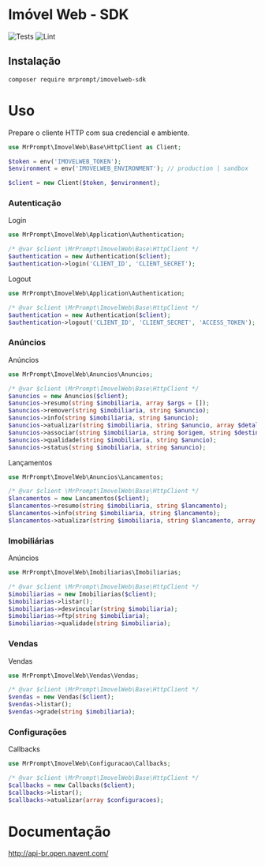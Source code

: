 # Imóvel  Web - SDK

![Tests](https://github.com/mrprompt/imovelweb-sdk/workflows/Tests/badge.svg)
![Lint](https://github.com/mrprompt/imovelweb-sdk/workflows/Lint/badge.svg)

## Instalação

```shell script
composer require mrprompt/imovelweb-sdk
```

# Uso

Prepare o cliente HTTP com sua credencial e ambiente.

```php
use MrPrompt\ImovelWeb\Base\HttpClient as Client;

$token = env('IMOVELWEB_TOKEN');
$environment = env('IMOVELWEB_ENVIRONMENT'); // production | sandbox

$client = new Client($token, $environment);
```

### Autenticação

Login

```php
use MrPrompt\ImovelWeb\Application\Authentication;

/* @var $client \MrPrompt\ImovelWeb\Base\HttpClient */
$authentication = new Authentication($client);
$authentication->login('CLIENT_ID', 'CLIENT_SECRET');
```

Logout

```php
use MrPrompt\ImovelWeb\Application\Authentication;

/* @var $client \MrPrompt\ImovelWeb\Base\HttpClient */
$authentication = new Authentication($client);
$authentication->logout('CLIENT_ID', 'CLIENT_SECRET', 'ACCESS_TOKEN');
```

### Anúncios

Anúncios

```php
use MrPrompt\ImovelWeb\Anuncios\Anuncios;

/* @var $client \MrPrompt\ImovelWeb\Base\HttpClient */
$anuncios = new Anuncios($client);
$anuncios->resumo(string $imobiliaria, array $args = []);
$anuncios->remover(string $imobiliaria, string $anuncio);
$anuncios->info(string $imobiliaria, string $anuncio);
$anuncios->atualizar(string $imobiliaria, string $anuncio, array $detalhes = []);
$anuncios->associar(string $imobiliaria, string $origem, string $destino);
$anuncios->qualidade(string $imobiliaria, string $anuncio);
$anuncios->status(string $imobiliaria, string $anuncio);
```

Lançamentos

```php
use MrPrompt\ImovelWeb\Anuncios\Lancamentos;

/* @var $client \MrPrompt\ImovelWeb\Base\HttpClient */
$lancamentos = new Lancamentos($client);
$lancamentos->resumo(string $imobiliaria, string $lancamento);
$lancamentos->info(string $imobiliaria, string $lancamento);
$lancamentos->atualizar(string $imobiliaria, string $lancamento, array $detalhes = []);
```

### Imobiliárias

Anúncios

```php
use MrPrompt\ImovelWeb\Imobiliarias\Imobiliarias;

/* @var $client \MrPrompt\ImovelWeb\Base\HttpClient */
$imobiliarias = new Imobiliarias($client);
$imobiliarias->listar();
$imobiliarias->desvincular(string $imobiliaria);
$imobiliarias->ftp(string $imobiliaria);
$imobiliarias->qualidade(string $imobiliaria);
```

### Vendas

Vendas

```php
use MrPrompt\ImovelWeb\Vendas\Vendas;

/* @var $client \MrPrompt\ImovelWeb\Base\HttpClient */
$vendas = new Vendas($client);
$vendas->listar();
$vendas->grade(string $imobiliaria);
```

### Configurações

Callbacks

```php
use MrPrompt\ImovelWeb\Configuracao\Callbacks;

/* @var $client \MrPrompt\ImovelWeb\Base\HttpClient */
$callbacks = new Callbacks($client);
$callbacks->listar();
$callbacks->atualizar(array $configuracoes);
```

# Documentação

http://api-br.open.navent.com/
